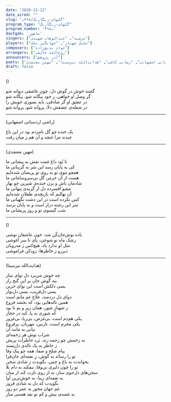 ```yaml
---
date: "2020-12-12"
date_aired: ""
slug: "گلهای-رنگارنگ/۴۹۸ب"
program_type: "گلهای-رنگارنگ"
program_number: '۴۹۸ب'
dastgah: 'ماهور'
singers: ["مرضیه", "عبدالوهاب شهیدی"]
players: ["جلیل شهناز", "جهانگیر ملک"]
composers: ["جواد بدیع‌زاده"]
arrangers: ["روح‌الله خالقی"]
announcers: ["آذر پژوهش"]
poets: ["راضی اردستانی اصفهانی", "رضایی کاشی", "هدایت‌الله نیرسینا", "مهین معتمدی"]
draft: false
---
```


()  

گفتند خوش در گوش دل، چون عاشقی دیوانه شو  
گر وصل او خواهی، ز خود بیگانه شو، بیگانه شو  
در عشق او گر صادقی، باید بسوزی خویش را  
در شعله‌ی عشقش دلا، پروانه شو، پروانه شو  

---  

(راضی اردستانی اصفهانی)  

یک خنده چو گل نامزدم بود در این باغ  
چیدند مرا غنچه و آن هم ز میان رفت  

---  

(مهین معتمدی)  

تا بُود داغ غمت نقش به پیشانی ما  
کی به پایان رسد این سَر به گریبانی ما  
همچو موی تو به روی تو پریشان شده‌ایم  
هست از آن خرمن گل بی‌سروسامانی ما  
شادمان باش و بزن خنده‌ی شیرین چو بهار  
مشو افسرده دل از گریه‌ی پنهانی ما  
آن نهالیم که بازیچه‌ی طفلان شده‌ایم  
کس نکرده است در این دشت نگهبانی ما  
سَر این رشته دراز است و به پایان نرسد  
شب گیسوی تو و روز پریشانی ما  

---  

()  

باده نوش‌جان‌کُن شد، خونِ عاشقان نوشی  
رشک ماه نو شوخی، پای تا سر آغوشی  
مثل او ندارد یاد، هیچ‌کس ز مه‌رویان  
دیررو ز خاطرها، زودکن فراموشی  

---  

(هدایت‌الله نیرسینا)  

چه خوش می‌برد دل نوای ساز  
بنه گوش جان بر این گنج راز  
بسی دلکش است این نوای حزین  
بسی دل‌فریب، بسی دل‌نواز  
دوای دل دردمند، علاج غم ماتم است  
همین ناله‌هایی بود، که بخشد فروغ  
ز شهنازِ شور، همان زیر و بم تا بود  
که شوری به پا، کند در حجاز  
یکی هم‌دم است، بی‌غرض، بی‌ریا، بی‌غرور  
یکی محرم است، نازنین، مهربان، پر‌فروغ  
نیابی به مانند آن  
شراب نوش هر زخمه‌ای  
به زخمش چو زخمه زند، بَرد خاطرات پریش  
ز خاطر به یک ناله‌ی دل‌پسند  
پیام صلح و صفا، همه چو پیک وفا  
تو را رسانَد به گوش، زِ نغمه‌ای جان‌فزا  
بخواندت به باغ و چمن، بگویدت ز شادی سخن  
تو را چون دلبری بی‌وفا، نیفکند به دام بلا  
سخن‌های دل‌جوی ساز، نه از روی نازت کند از میان  
به نغمه‌ای زیبا، به خوش‌ترین آوا  
بگویدت که دل به شادی فروز  
غم جهان مخور به عمر دو روز  
به غصه‌ی بیش و کم تو نقد هستی مباز  
